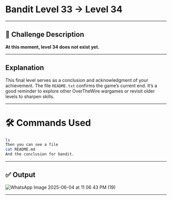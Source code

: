 # **Bandit Level 33 → Level 34**

---

## **🧩 Challenge Description**

**At this moment, level 34 does not exist yet.**

---

## Explanation

This final level serves as a conclusion and acknowledgment of your achievement. The file `README.txt` confirms the game’s current end. It’s a good reminder to explore other OverTheWire wargames or revisit older levels to sharpen skills.

---

# 🛠️ Commands Used

```bash
ls 
Then you can see a file 
cat README.md 
And the conclusion for bandit.
```

---

## ✅ Output
![WhatsApp Image 2025-06-04 at 11 06 43 PM (19)](https://github.com/user-attachments/assets/a8b4d7c1-af41-4fa6-a8cd-2563a38295e0)

---
